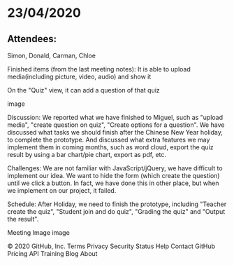 # 23/04/2020
## Attendees:
Simon, Donald, Carman, Chloe

Finished items (from the last meeting notes):
It is able to upload media(including picture, video, audio) and show it


On the "Quiz" view, it can add a question of that quiz

image

Discussion:
We reported what we have finished to Miguel, such as "upload media", "create question on quiz", "Create options for a question". We have discussed what tasks we should finish after the Chinese New Year holiday, to complete the prototype. And discussed what extra features we may implement them in coming months, such as word cloud, export the quiz result by using a bar chart/pie chart, export as pdf, etc.

Challenges:
We are not familiar with JavaScript/jQuery, we have difficult to implement our idea. We want to hide the form (which create the question) until we click a button. In fact, we have done this in other place, but when we implement on our project, it failed.

Schedule:
After Holiday, we need to finish the prototype, including "Teacher create the quiz", "Student join and do quiz", "Grading the quiz" and "Output the result".

Meeting Image
image

© 2020 GitHub, Inc.
Terms
Privacy
Security
Status
Help
Contact GitHub
Pricing
API
Training
Blog
About
